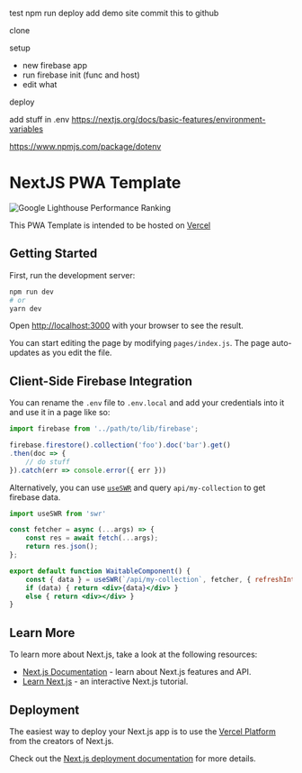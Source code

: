 test npm run deploy
add demo site
commit this to github 


clone

setup
- new firebase app
- run firebase init (func and host)
- edit what

deploy



add stuff in .env
https://nextjs.org/docs/basic-features/environment-variables

https://www.npmjs.com/package/dotenv



# NextJS PWA Template

![Google Lighthouse Performance Ranking](public/lighthouse.png)

This PWA Template is intended to be hosted on [Vercel](https://vercel.com)

## Getting Started

First, run the development server:

```bash
npm run dev
# or
yarn dev
```

Open [http://localhost:3000](http://localhost:3000) with your browser to see the result.

You can start editing the page by modifying `pages/index.js`. The page auto-updates as you edit the file.


## Client-Side Firebase Integration

You can rename the `.env` file to `.env.local` and add your credentials into it and use it in a page like so:

```js
import firebase from '../path/to/lib/firebase';

firebase.firestore().collection('foo').doc('bar').get()
.then(doc => {
    // do stuff
}).catch(err => console.error({ err }))
``` 

Alternatively, you can use [`useSWR`](https://github.com/vercel/swr) and query `api/my-collection` to get firebase data.

```jsx
import useSWR from 'swr'

const fetcher = async (...args) => {
    const res = await fetch(...args);
    return res.json();
};

export default function WaitableComponent() {
    const { data } = useSWR(`/api/my-collection`, fetcher, { refreshInterval: 6900 });
    if (data) { return <div>{data}</div> }
    else { return <div></div> }
}
```


## Learn More

To learn more about Next.js, take a look at the following resources:

- [Next.js Documentation](https://nextjs.org/docs) - learn about Next.js features and API.
- [Learn Next.js](https://nextjs.org/learn) - an interactive Next.js tutorial.


## Deployment

The easiest way to deploy your Next.js app is to use the [Vercel Platform](https://vercel.com) from the creators of Next.js.

Check out the [Next.js deployment documentation](https://nextjs.org/docs/deployment) for more details.

